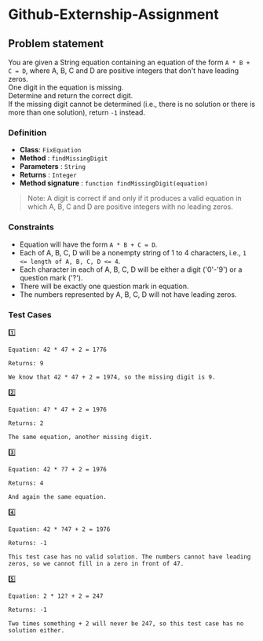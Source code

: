 # Github-Externship-Assignment

## Problem statement

You are given a String equation containing an equation of the form `A * B + C = D`, where A, B, C and D are positive integers that don't have leading zeros. \
One digit in the equation is missing. \
Determine and return the correct digit. \
If the missing digit cannot be determined (i.e., there is no solution or there is more than one solution), return `-1` instead.

### Definition

* **Class**: `FixEquation`
* **Method** : `findMissingDigit`
* **Parameters** : `String`
* **Returns** : `Integer`
* **Method signature** : `function findMissingDigit(equation)`


> Note: A digit is correct if and only if it produces a valid equation in which A, B, C and D are positive integers with no leading zeros.

### Constraints
- Equation will have the form `A * B + C = D`.
- Each of A, B, C, D will be a nonempty string of 1 to 4 characters, i.e., `1 <= length of A, B, C, D <= 4`.
- Each character in each of A, B, C, D will be either a digit ('0'-'9') or a question mark ('?').
- There will be exactly one question mark in equation.
- The numbers represented by A, B, C, D will not have leading zeros.

### Test Cases
:one: 
```
Equation: 42 * 47 + 2 = 1?76

Returns: 9

We know that 42 * 47 + 2 = 1974, so the missing digit is 9.
```

:two:
```
Equation: 4? * 47 + 2 = 1976

Returns: 2

The same equation, another missing digit.
```

:three:
```
Equation: 42 * ?7 + 2 = 1976

Returns: 4

And again the same equation.
```

:four:
```
Equation: 42 * ?47 + 2 = 1976

Returns: -1

This test case has no valid solution. The numbers cannot have leading zeros, so we cannot fill in a zero in front of 47.
```

:five:
```
Equation: 2 * 12? + 2 = 247

Returns: -1

Two times something + 2 will never be 247, so this test case has no solution either.
```
